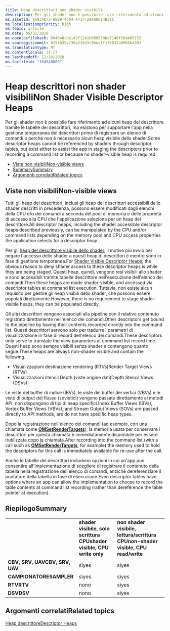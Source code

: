 ```yaml
---
title: Heap descrittori non shader visibili
description: Per gli shader non è possibile fare riferimento ad alcuni heap del descrittore tramite le tabelle dei descrittori, ma esistono per supportare l'app nella gestione temporanea dei descrittori prima di registrare un elenco di comandi o perché non è necessario alcun heap visibile dello shader.
ms.assetid: 85934873-8889-4564-A717-28A00614B38C
ms.localizationpriority: high
ms.topic: article
ms.date: 05/31/2018
ms.openlocfilehash: 894640cde142f1241b088518ba7140ffb9405152
ms.sourcegitcommit: 015fb35e736a235d3c9becff1f6832a0965b4303
ms.translationtype: MT
ms.contentlocale: it-IT
ms.lasthandoff: 12/10/2020
ms.locfileid: "104548809"
---
```

# <a name="non-shader-visible-descriptor-heaps"></a><span data-ttu-id="0367d-103">Heap descrittori non shader visibili</span><span class="sxs-lookup"><span data-stu-id="0367d-103">Non Shader Visible Descriptor Heaps</span></span>

<span data-ttu-id="0367d-104">Per gli shader non è possibile fare riferimento ad alcuni heap del descrittore tramite le tabelle dei descrittori, ma esistono per supportare l'app nella gestione temporanea dei descrittori prima di registrare un elenco di comandi o perché non è necessario alcun heap visibile dello shader.</span><span class="sxs-lookup"><span data-stu-id="0367d-104">Some descriptor heaps cannot be referenced by shaders through descriptor tables, but exist either to assist the app in staging the descriptors prior to recording a command list or because no shader-visible heap is required.</span></span>

-   [<span data-ttu-id="0367d-105">Viste non visibili</span><span class="sxs-lookup"><span data-stu-id="0367d-105">Non-visible views</span></span>](#non-visible-views)
-   [<span data-ttu-id="0367d-106">Summary</span><span class="sxs-lookup"><span data-stu-id="0367d-106">Summary</span></span>](#summary)
-   [<span data-ttu-id="0367d-107">Argomenti correlati</span><span class="sxs-lookup"><span data-stu-id="0367d-107">Related topics</span></span>](#related-topics)

## <a name="non-visible-views"></a><span data-ttu-id="0367d-108">Viste non visibili</span><span class="sxs-lookup"><span data-stu-id="0367d-108">Non-visible views</span></span>

<span data-ttu-id="0367d-109">Tutti gli heap dei descrittori, inclusi gli heap dei descrittori accessibili dello shader descritti in precedenza, possono essere modificati dagli elenchi della CPU e/o dei comandi a seconda del pool di memoria e delle proprietà di accesso alla CPU che l'applicazione seleziona per un heap del descrittore.</span><span class="sxs-lookup"><span data-stu-id="0367d-109">All descriptor heaps, including the shader accessible descriptor heaps described previously, can be manipulated by the CPU and/or command lists depending on the memory pool and CPU access properties the application selects for a descriptor heap.</span></span>

<span data-ttu-id="0367d-110">Per gli [heap del descrittore visibile dello shader](shader-visible-descriptor-heaps.md), il motivo più ovvio per negare l'accesso dello shader a questi heap di descrittori è mentre sono in fase di gestione temporanea.</span><span class="sxs-lookup"><span data-stu-id="0367d-110">For [Shader Visible Descriptor Heaps](shader-visible-descriptor-heaps.md), the obvious reason to deny shader access to these descriptor heaps is while they are being staged.</span></span> <span data-ttu-id="0367d-111">Questi heap, quindi, vengono resi visibili allo shader e sono accessibili tramite tabelle descrittore nell'esecuzione dell'elenco dei comandi.</span><span class="sxs-lookup"><span data-stu-id="0367d-111">Then these heaps are made shader-visible, and accessed via descriptor tables at command list execution.</span></span> <span data-ttu-id="0367d-112">Tuttavia, non esiste alcun requisito per gestire gli heap visibili dello shader, che possono essere popolati direttamente.</span><span class="sxs-lookup"><span data-stu-id="0367d-112">However, there is no requirement to stage shader-visible heaps, they can be populated directly.</span></span>

<span data-ttu-id="0367d-113">Gli altri descrittori vengono associati alla pipeline con il relativo contenuto registrato direttamente nell'elenco dei comandi.</span><span class="sxs-lookup"><span data-stu-id="0367d-113">Other descriptors get bound to the pipeline by having their contents recorded directly into the command list.</span></span> <span data-ttu-id="0367d-114">Questi descrittori servono solo per tradurre i parametri di visualizzazione in fase di record dell'elenco dei comandi.</span><span class="sxs-lookup"><span data-stu-id="0367d-114">These descriptors only serve to translate the view parameters at command list record time.</span></span> <span data-ttu-id="0367d-115">Questi heap sono sempre visibili senza shader e contengono quanto segue.</span><span class="sxs-lookup"><span data-stu-id="0367d-115">These heaps are always non-shader visible and contain the following.</span></span>

-   <span data-ttu-id="0367d-116">Visualizzazioni destinazione rendering (RTVs)</span><span class="sxs-lookup"><span data-stu-id="0367d-116">Render Target Views (RTVs)</span></span>
-   <span data-ttu-id="0367d-117">Visualizzazioni stencil Depth (viste origine dati)</span><span class="sxs-lookup"><span data-stu-id="0367d-117">Depth Stencil Views (DSVs)</span></span>

<span data-ttu-id="0367d-118">Le viste del buffer di indice (IBVs), le viste del buffer dei vertici (VBVs) e le viste di output del flusso (sovietici) vengono passate direttamente ai metodi API, non dispongono di tipi di heap specifici.</span><span class="sxs-lookup"><span data-stu-id="0367d-118">Index Buffer Views (IBVs), Vertex Buffer Views (VBVs), and Stream Output Views (SOVs) are passed directly to API methods, are do not have specific heap types.</span></span>

<span data-ttu-id="0367d-119">Dopo la registrazione nell'elenco dei comandi (ad esempio, con una chiamata come [**OMSetRenderTargets**](/windows/desktop/api/d3d12/nf-d3d12-id3d12graphicscommandlist-omsetrendertargets)), la memoria usata per conservare i descrittori per questa chiamata è immediatamente disponibile per essere riutilizzata dopo la chiamata.</span><span class="sxs-lookup"><span data-stu-id="0367d-119">After recording into the command list (with a call such as [**OMSetRenderTargets**](/windows/desktop/api/d3d12/nf-d3d12-id3d12graphicscommandlist-omsetrendertargets), for example) the memory used to hold the descriptors for this call is immediately available for re-use after the call.</span></span>

<span data-ttu-id="0367d-120">Anche le tabelle dei descrittori includono opzioni in cui un'app può consentire all'implementazione di scegliere di registrare il contenuto della tabella nella registrazione dell'elenco di comandi, anziché dereferenziare il puntatore della tabella in fase di esecuzione.</span><span class="sxs-lookup"><span data-stu-id="0367d-120">Even descriptor tables have options where an app can allow the implementation to choose to record the table contents at command list recording (rather than dereference the table pointer at execution).</span></span>

## <a name="summary"></a><span data-ttu-id="0367d-121">Riepilogo</span><span class="sxs-lookup"><span data-stu-id="0367d-121">Summary</span></span>



|                   |                                    |                                        |
|-------------------|------------------------------------|----------------------------------------|
|                   | <span data-ttu-id="0367d-122">**shader visibile, solo scrittura CPU**</span><span class="sxs-lookup"><span data-stu-id="0367d-122">**shader visible, CPU write only**</span></span> | <span data-ttu-id="0367d-123">**non shader visibile, lettura/scrittura CPU**</span><span class="sxs-lookup"><span data-stu-id="0367d-123">**non-shader visible, CPU read/write**</span></span> |
| <span data-ttu-id="0367d-124">**CBV, SRV, UAV**</span><span class="sxs-lookup"><span data-stu-id="0367d-124">**CBV, SRV, UAV**</span></span> | <span data-ttu-id="0367d-125">sì</span><span class="sxs-lookup"><span data-stu-id="0367d-125">yes</span></span>                                | <span data-ttu-id="0367d-126">sì</span><span class="sxs-lookup"><span data-stu-id="0367d-126">yes</span></span>                                    |
| <span data-ttu-id="0367d-127">**CAMPIONATORE**</span><span class="sxs-lookup"><span data-stu-id="0367d-127">**SAMPLER**</span></span>       | <span data-ttu-id="0367d-128">sì</span><span class="sxs-lookup"><span data-stu-id="0367d-128">yes</span></span>                                | <span data-ttu-id="0367d-129">sì</span><span class="sxs-lookup"><span data-stu-id="0367d-129">yes</span></span>                                    |
| <span data-ttu-id="0367d-130">**RTV**</span><span class="sxs-lookup"><span data-stu-id="0367d-130">**RTV**</span></span>           | <span data-ttu-id="0367d-131">no</span><span class="sxs-lookup"><span data-stu-id="0367d-131">no</span></span>                                 | <span data-ttu-id="0367d-132">sì</span><span class="sxs-lookup"><span data-stu-id="0367d-132">yes</span></span>                                    |
| <span data-ttu-id="0367d-133">**DSV**</span><span class="sxs-lookup"><span data-stu-id="0367d-133">**DSV**</span></span>           | <span data-ttu-id="0367d-134">no</span><span class="sxs-lookup"><span data-stu-id="0367d-134">no</span></span>                                 | <span data-ttu-id="0367d-135">sì</span><span class="sxs-lookup"><span data-stu-id="0367d-135">yes</span></span>                                    |



 

## <a name="related-topics"></a><span data-ttu-id="0367d-136">Argomenti correlati</span><span class="sxs-lookup"><span data-stu-id="0367d-136">Related topics</span></span>

<dl> <dt>

[<span data-ttu-id="0367d-137">Heap descrittore</span><span class="sxs-lookup"><span data-stu-id="0367d-137">Descriptor Heaps</span></span>](descriptor-heaps.md)
</dt> </dl>

 

 




